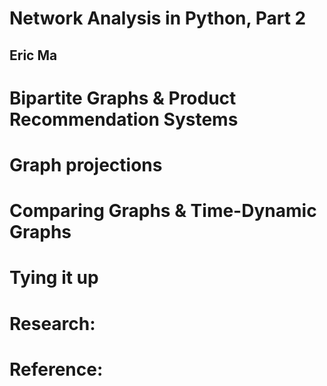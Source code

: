 # Network Analysis in Python, Part 2
## Eric Ma

# Bipartite Graphs & Product Recommendation Systems

# Graph projections

# Comparing Graphs & Time-Dynamic Graphs

# Tying it up

# Research:

# Reference: 
